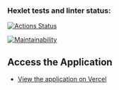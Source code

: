 ### Hexlet tests and linter status:

[![Actions Status](https://github.com/0ksanaTkachenko/frontend-project-11/actions/workflows/hexlet-check.yml/badge.svg)](https://github.com/0ksanaTkachenko/frontend-project-11/actions)

[![Maintainability](https://api.codeclimate.com/v1/badges/19cefcbb93a77c94340e/maintainability)](https://codeclimate.com/github/0ksanaTkachenko/frontend-project-11/maintainability)

## Access the Application

- [View the application on Vercel](https://frontend-project-11-jpyk7j0fj-oksanas-projects-1ac36b2b.vercel.app/)
